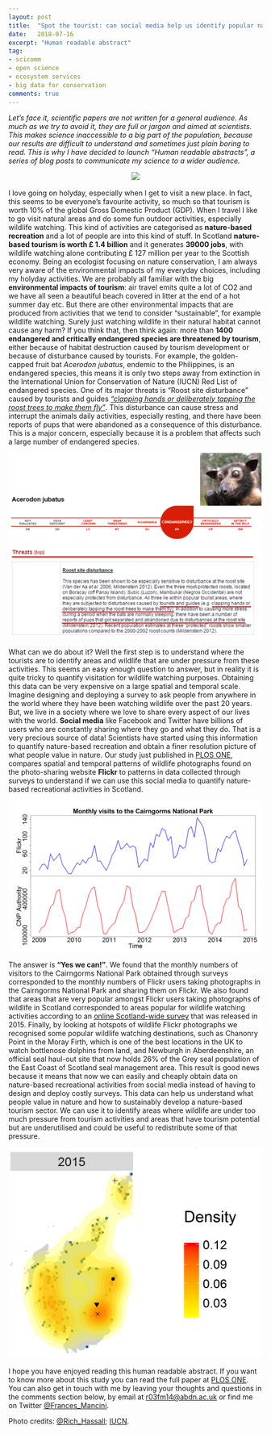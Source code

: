 ```yaml
---
layout: post
title:  "Spot the tourist: can social media help us identify popular nature-based tourism destinations?"
date:   2018-07-16
excerpt: "Human readable abstract"
tag:
- scicomm
- open science
- ecosystem services
- big data for conservation
comments: true
---
```


*Let’s face it, scientific papers are not written for a general audience. As much as we try to avoid it, they are full or jargon and aimed at scientists. This makes science inaccessible to a big part of the population, because our results are difficult to understand and sometimes just plain boring to read. This is why I have decided to launch “Human readable abstracts”, a series of blog posts to communicate my science to a wider audience.*

<center><img src="../assets/img/Rex_Lookout.jpg" style="width: 500px;"/></center>

I love going on holyday, especially when I get to visit a new place. In fact, this seems to be everyone’s favourite activity, so much so that tourism is worth 10% of the global Gross Domestic Product (GDP). When I travel I like to go visit natural areas and do some fun outdoor activities, especially wildlife watching. This kind of activities are categorised as **nature-based recreation** and a lot of people are into this kind of stuff. In Scotland **nature-based tourism is worth £ 1.4 billion** and it generates **39000 jobs**, with wildlife watching alone contributing £ 127 million per year to the Scottish economy. Being an ecologist focusing on nature conservation, I am always very aware of the environmental impacts of my everyday choices, including my holyday activities. We are probably all familiar with the big **environmental impacts of tourism**: air travel emits quite a lot of CO2 and we have all seen a beautiful beach covered in litter at the end of a hot summer day etc. But there are other environmental impacts that are produced from activities that we tend to consider “sustainable”, for example wildlife watching. Surely just watching wildlife in their natural habitat cannot cause any harm? If you think that, then think again: more than **1400 endangered and critically endangered species are threatened by tourism**, either because of habitat destruction caused by tourism development or because of disturbance caused by tourists. For example, the golden-capped fruit bat *Acerodon jubatus*, endemic to the Philippines, is an endangered species, this means it is only two steps away from extinction in the International Union for Conservation of Nature (IUCN) Red List of endangered species. One of its major threats is “Roost site disturbance” caused by tourists and guides [*“clapping hands or deliberately tapping the roost trees to make them fly”*](http://www.iucnredlist.org/details/139/0). This disturbance can cause stress and interrupt the animals daily activities, especially resting, and there have been reports of pups that were abandoned as a consequence of this disturbance. This is a major concern, especially because it is a problem that affects such a large number of endangered species.

<center><img src="../assets/img/IUCN.png" style="width: 500px;"/></center>

What can we do about it? Well the first step is to understand where the tourists are to identify areas and wildlife that are under pressure from these activities. This seems an easy enough question to answer, but in reality it is quite tricky to quantify visitation for wildlife watching purposes. Obtaining this data can be very expensive on a large spatial and temporal scale. Imagine designing and deploying a survey to ask people from anywhere in the world where they have been watching wildlife over the past 20 years. But, we live in a society where we love to share every aspect of our lives with the world. **Social media** like Facebook and Twitter have billions of users who are constantly sharing where they go and what they do. That is a very precious source of data! Scientists have started using this information to quantify nature-based recreation and obtain a finer resolution picture of what people value in nature. Our study just published in [PLOS ONE](http://journals.plos.org/plosone/article?id=10.1371/journal.pone.0200565), compares spatial and temporal patterns of wildlife photographs found on the photo-sharing website **Flickr** to patterns in data collected through surveys to understand if we can use this social media to quantify nature-based recreational activities in Scotland.

<center><img src="../assets/img/MonthlyTS.tif" style="width: 500px;"/></center>

The answer is **“Yes we can!”**. We found that the monthly numbers of visitors to the Cairngorms National Park obtained through surveys corresponded to the monthly numbers of Flickr users taking photographs in the Cairngorms National Park and sharing them on Flickr. We also found that areas that are very popular amongst Flickr users taking photographs of wildlife in Scotland corresponded to areas popular for wildlife watching activities according to an [online Scotland-wide survey](http://www.gov.scot/Topics/marine/seamanagement/national/RecandTourism) that was released in 2015. Finally, by looking at hotspots of wildlife Flickr photographs we recognised some popular wildlife watching destinations, such as Chanonry Point in the Moray Firth, which is one of the best locations in the UK to watch bottlenose dolphins from land, and Newburgh in Aberdeenshire, an official seal haul-out site that now holds 26% of the Grey seal population of the East Coast of Scotland seal management area. This result is good news because it means that now we can easily and cheaply obtain data on nature-based recreational activities from social media instead of having to design and deploy costly surveys. This data can help us understand what people value in nature and how to sustainably develop a nature-based tourism sector. We can use it to identify areas where wildlife are under too much pressure from tourism activities and areas that have tourism potential but are underutilised and could be useful to redistribute some of that pressure.

<center><img src="../assets/img/Map.tiff" style="width: 500px;"/></center>

I hope you have enjoyed reading this human readable abstract. If you want to know more about this study you can read the full paper at [PLOS ONE](http://journals.plos.org/plosone/article?id=10.1371/journal.pone.0200565). You can also get in touch with me by leaving your thoughts and questions in the comments section below, by email at r03fm14@abdn.ac.uk or find me on Twitter [@Frances_Mancini](https://twitter.com/Frances_Mancini).

Photo credits: [@Rich_Hassall](https://twitter.com/RichHassall); [IUCN](http://www.iucnredlist.org/details/139/0).
